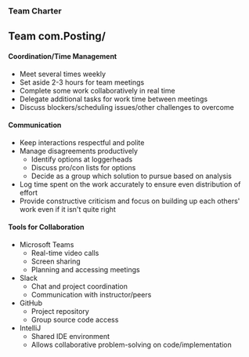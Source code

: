 ### Team Charter
## Team com.Posting/

#### Coordination/Time Management
- Meet several times weekly
- Set aside 2-3 hours for team meetings
- Complete some work collaboratively in real time
- Delegate additional tasks for work time between meetings
- Discuss blockers/scheduling issues/other challenges to overcome

#### Communication
- Keep interactions respectful and polite
- Manage disagreements productively
  * Identify options at loggerheads
  * Discuss pro/con lists for options
  * Decide as a group which solution to pursue based on analysis
- Log time spent on the work accurately to ensure even distribution of effort
- Provide constructive criticism and focus on building up each others' work even if it isn't quite right

#### Tools for Collaboration
- Microsoft Teams
  * Real-time video calls
  * Screen sharing
  * Planning and accessing meetings
- Slack
  * Chat and project coordination
  * Communication with instructor/peers
- GitHub
  * Project repository
  * Group source code access
- IntelliJ
  * Shared IDE environment
  * Allows collaborative problem-solving on code/implementation